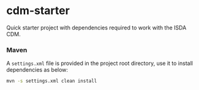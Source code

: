 # cdm-starter

Quick starter project with dependencies required to work with the ISDA CDM.

### Maven

A `settings.xml` file is provided in the project root directory, use it to install dependencies as below: 

```bash
mvn -s settings.xml clean install

```
